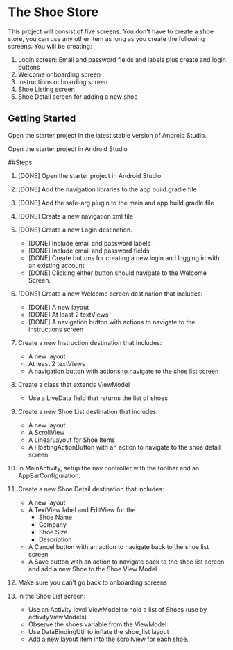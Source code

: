 # The Shoe Store

This project will consist of five screens. You don't have to create a shoe store, you can use any other item as long as you create the following screens. You will be creating:

1. Login screen: Email and password fields and labels plus create and login buttons
2. Welcome onboarding screen
3. Instructions onboarding screen
4. Shoe Listing screen
5. Shoe Detail screen for adding a new shoe

## Getting Started

Open the starter project in the latest stable version of Android Studio.

Open the starter project in Android Studio

##Steps

1. [DONE] Open the starter project in Android Studio

2. [DONE] Add the navigation libraries to the app build.gradle file

3. [DONE] Add the safe-arg plugin to the main and app build.gradle file

4. [DONE] Create a new navigation xml file

5. [DONE] Create a new Login destination.

   * [DONE] Include email and password labels 

   - [DONE] Include email and password fields
   - [DONE] Create buttons for creating a new login and logging in with an existing account
   - [DONE] Clicking either button should navigate to the Welcome Screen.

6. [DONE] Create a new Welcome screen destination that includes:

   * [DONE] A new layout
   * [DONE] At least 2 textViews
   * [DONE] A navigation button with actions to navigate to the instructions screen

7. Create a new Instruction destination that includes:

   * A new layout
   * At least 2 textViews
   * A navigation button with actions to navigate to the shoe list screen

8. Create a class that extends ViewModel

   *  Use a LiveData field that returns the list of shoes

9. Create a new Shoe List destination that includes:

   * A new layout
   * A ScrollView
   * A LinearLayout for Shoe Items
   * A FloatingActionButton with an action to navigate to the shoe detail screen

10. In MainActivity, setup the nav controller with the toolbar and an AppBarConfiguration.

11. Create a new Shoe Detail destination that includes:

    * A new layout
    * A TextView label and EditView for the
      * Shoe Name
      * Company
      * Shoe Size
      * Description
    * A Cancel button with an action to navigate back to the shoe list screen
    * A Save button with an action to navigate back to the shoe list screen and add a new Shoe to the Shoe View Model

12. Make sure you can’t go back to onboarding screens

13. In the Shoe List screen:

    * Use an Activity level ViewModel to hold a list of Shoes (use by activityViewModels)
    * Observe the shoes variable from the ViewModel
    * Use DataBindingUtil to inflate the shoe_list layout
    * Add a new layout item into the scrollview for each shoe.